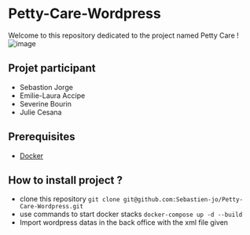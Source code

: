# Petty-Care-Wordpress

Welcome to this repository dedicated to the project named Petty Care !
![image](https://user-images.githubusercontent.com/73281588/173239149-6cb44457-b5f8-4961-b54c-6d89119def65.png)

## Projet participant

- Sebastion Jorge
- Emilie-Laura Accipe
- Severine Bourin
- Julie Cesana

## Prerequisites

* [Docker](https://www.docker.com/)

## How to install project ?

* clone this repository ``git clone git@github.com:Sebastien-jo/Petty-Care-Wordpress.git``
* use commands to start docker stacks ``docker-compose up -d --build``
* Import wordpress datas in the back office with the xml file given
